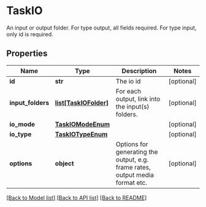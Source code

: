 # TaskIO

An input or output folder.  For type output, all fields required. For type input, only id is required.
## Properties
Name | Type | Description | Notes
------------ | ------------- | ------------- | -------------
**id** | **str** | The io id | [optional] 
**input_folders** | [**list[TaskIOFolder]**](TaskIOFolder.md) | For each output, link into the input(s) folders. | [optional] 
**io_mode** | [**TaskIOModeEnum**](TaskIOModeEnum.md) |  | [optional] 
**io_type** | [**TaskIOTypeEnum**](TaskIOTypeEnum.md) |  | [optional] 
**options** | **object** | Options for generating the output, e.g. frame rates, output media format etc. | [optional] 

[[Back to Model list]](../README.md#documentation-for-models) [[Back to API list]](../README.md#documentation-for-api-endpoints) [[Back to README]](../README.md)


